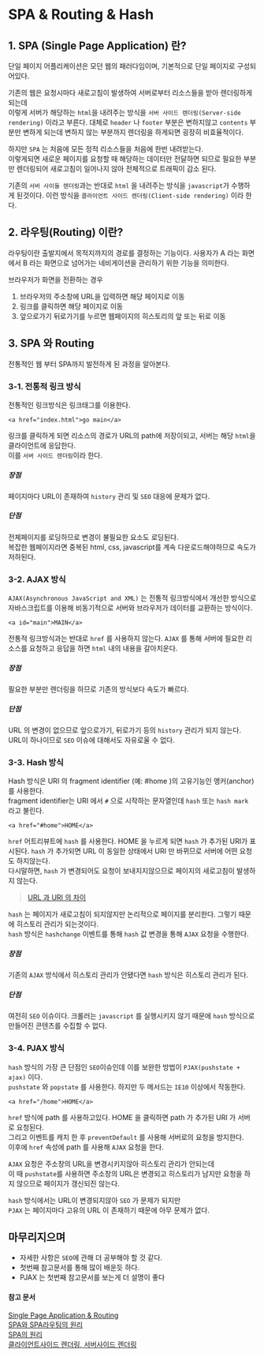 # SPA & Routing & Hash

## 1. SPA (Single Page Application) 란?
단일 페이지 어플리케이션은 모던 웹의 패러다임이며, 기본적으로 단일 페이지로 구성되어있다.  

기존의 웹은 요청시마다 새로고침이 발생하여 서버로부터 리소스들을 받아 렌더링하게 되는데  
이렇게 서버가 해당하는 `html`을 내려주는 방식을 `서버 사이드 렌더링(Server-side rendering)` 이라고 부른다.
대체로 `header` 나 `footer` 부분은 변하지않고 `contents` 부분만 변하게 되는데 변하지 않는 부분까지 렌더링을 하게되면 굉장히 비효율적이다.

하지만 `SPA` 는 처음에 모든 정적 리소스들을 처음에 한번 내려받는다.  
이렇게되면 새로운 페이지를 요청할 때 해당하는 데이터만 전달하면 되므로 필요한 부분만 렌더링되어 새로고침이 일어나지 않아 전체적으로 트래픽이 감소 된다.  

기존의 `서버 사이들 렌더링`과는 반대로 `html` 을 내려주는 방식을 `javascript`가 수행하게 된것이다. 이런 방식을 `클라이언트 사이드 렌더링(Client-side rendering)` 이라 한다.

## 2. 라우팅(Routing) 이란?
라우팅이란 출발지에서 목적지까지의 경로를 결정하는 기능이다. 사용자가 A 라는 화면에서 B 라는 화면으로 넘어가는 네비게이션을 관리하기 위한 기능을 의미한다.

브라우저가 화면을 전환하는 경우
1. 브라우저의 주소창에 URL을 입력하면 해당 페이지로 이동
2. 링크를 클릭하면 해당 페이지로 이동
3. 앞으로가기 뒤로가기를 누르면 웹페이지의 히스토리의 앞 또는 뒤로 이동

## 3. SPA 와 Routing
전통적인 웹 부터 SPA까지 발전하게 된 과정을 알아본다.

### 3-1. 전통적 링크 방식
전통적인 링크방식은 링크태그를 이용한다.  

`<a href="index.html">go main</a>`


링크를 클릭하게 되면 리소스의 경로가 URL의 path에 저장이되고, 서버는 해당 `html`을 클라이언트에 응답한다.  
이를 `서버 사이드 렌더링`이라 한다.  

##### 장점
페이지마다 URL이 존재하여 `history` 관리 및 `SEO` 대응에 문제가 없다.  

##### 단점
전체페이지를 로딩하므로 변경이 불필요한 요소도 로딩된다.  
복잡한 웹페이지라면 중복된 html, css, javascript를 계속 다운로드해야하므로 속도가 저하된다.


### 3-2. AJAX 방식
`AJAX(Asynchronous JavaScript and XML)` 는 전통적 링크방식에서 개선한 방식으로  
자바스크립트를 이용해 비동기적으로 서버와 브라우저가 데이터를 교환하는 방식이다.

`<a id="main">MAIN</a>`  

전통적 링크방식과는 반대로 `href` 를 사용하지 않는다. `AJAX` 를 통해 서버에 필요한 리소스를 요청하고 응답을 하면 `html` 내의 내용을 갈아치운다.

##### 장점
필요한 부분만 렌더링을 하므로 기존의 방식보다 속도가 빠르다.  

##### 단점
URL 의 변경이 없으므로 앞으로가기, 뒤로가기 등의 `history` 관리가 되지 않는다.  
URL이 하나이므로 `SEO` 이슈에 대해서도 자유로울 수 없다.

### 3-3. Hash 방식
Hash 방식은 URI 의 fragment identifier (예: #home )의 고유기능인 앵커(anchor) 를 사용한다.  
fragment identifier는 URI 에서 `#` 으로 시작하는 문자열인데 `hash` 또는 `hash mark` 라고 불린다.


`<a href="#home">HOME</a>`

`href` 어트리뷰트에 `hash` 를 사용한다. HOME 을 누르게 되면 `hash` 가 추가된 URI가 표시된다.
`hash` 가 추가되면 URL 이 동일한 상태에서 URI 만 바뀌므로 서버에 어떤 요청도 하지않는다.  
다시말하면, `hash` 가 변경되어도 요청이 보내지지않으므로 페이지의 새로고침이 발생하지 않는다.

> [URL 과 URI 의 차이](http://sunychoi.github.io/java/2015/04/27/uri-url.html)

`hash` 는 페이지가 새로고침이 되지않지만 논리적으로 페이지를 분리한다. 그렇기 때문에 히스토리 관리가 되는것이다.  
`hash` 방식은 `hashchange` 이벤트를 통해 `hash` 값 변경을 통해 `AJAX` 요청을 수행한다.

##### 장점
기존의 `AJAX` 방식에서 히스토리 관리가 안됐다면 `hash` 방식은 히스토리 관리가 된다.

##### 단점
여전히 `SEO` 이슈이다. 크롤러는 `javascript` 를 실행시키지 않기 때문에 `hash` 방식으로 만들어진 콘텐츠를 수집할 수 없다.


### 3-4. PJAX 방식
`hash` 방식의 가장 큰 단점인 `SEO`이슈인데 이를 보완한 방법이 `PJAX(pushstate + ajax)` 이다.  
`pushstate` 와 `popstate` 를 사용한다. 하지만 두 메서드는 `IE10` 이상에서 작동한다.

`<a href="/home">HOME</a>`

`href` 방식에 path 를 사용하고있다. HOME 을 클릭하면 path 가 추가된 URI 가 서버로 요청된다.  
그리고 이벤트를 캐치 한 후 `preventDefault` 를 사용해 서버로의 요청을 방지한다.  
이후에 `href` 속성에 path 를 사용해 `AJAX` 요청을 한다.  

`AJAX` 요청은 주소창의 URL을 변경시키지않아 히스토리 관리가 안되는데  
이 때 `pushstate`를 사용하면 주소창의 URL은 변경되고 히스토리가 남지만 요청을 하지 않으므로 페이지가 갱신되진 않는다.

`hash` 방식에서는 URL이 변경되지않아 `SEO` 가 문제가 되지만  
`PJAX` 는 페이지마다 고유의 URL 이 존재하기 때문에 아무 문제가 없다.  



## 마무리지으며

* 자세한 사항은 `SEO`에 관해 더 공부해야 할 것 같다.
* 첫번째 참고문서를 통해 많이 배운듯 하다.
* PJAX 는 첫번째 참고문서를 보는게 더 설명이 좋다

#### 참고 문서
[Single Page Application & Routing](http://poiemaweb.com/js-spa)  
[SPA와 SPA라우팅의 원리](http://reimaginer.tistory.com/entry/spa-and-spa-routing)  
[SPA의 원리](https://isme2n.github.io/devlog/2017/05/19/about-spa/)  
[클라이언트사이드 렌더링, 서버사이드 렌더링](http://asfirstalways.tistory.com/244)  
